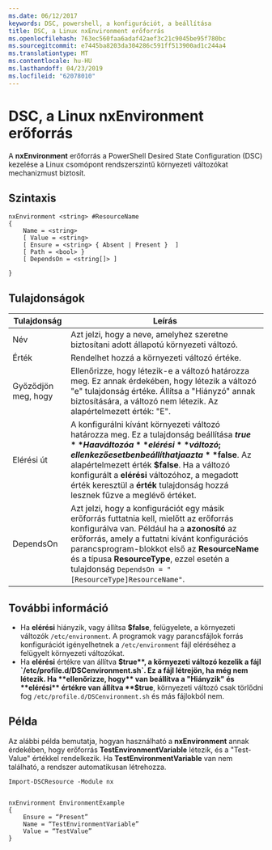```yaml
---
ms.date: 06/12/2017
keywords: DSC, powershell, a konfigurációt, a beállítása
title: DSC, a Linux nxEnvironment erőforrás
ms.openlocfilehash: 763ec560faa6adaf42aef3c21c9045be95f780bc
ms.sourcegitcommit: e7445ba8203da304286c591ff513900ad1c244a4
ms.translationtype: MT
ms.contentlocale: hu-HU
ms.lasthandoff: 04/23/2019
ms.locfileid: "62078010"
---
```

# <a name="dsc-for-linux-nxenvironment-resource"></a>DSC, a Linux nxEnvironment erőforrás

A **nxEnvironment** erőforrás a PowerShell Desired State Configuration (DSC) kezelése a Linux csomópont rendszerszintű környezeti változókat mechanizmust biztosít.

## <a name="syntax"></a>Szintaxis

```
nxEnvironment <string> #ResourceName
{
    Name = <string>
    [ Value = <string>
    [ Ensure = <string> { Absent | Present }  ]
    [ Path = <bool> }
    [ DependsOn = <string[]> ]

}
```

## <a name="properties"></a>Tulajdonságok

|  Tulajdonság |  Leírás |
|---|---|
| Név| Azt jelzi, hogy a neve, amelyhez szeretne biztosítani adott állapotú környezeti változó.|
| Érték| Rendelhet hozzá a környezeti változó értéke.|
| Győződjön meg, hogy| Ellenőrizze, hogy létezik-e a változó határozza meg. Ez annak érdekében, hogy létezik a változó "e" tulajdonság értéke. Állítsa a "Hiányzó" annak biztosítására, a változó nem létezik. Az alapértelmezett érték: "E".|
| Elérési út| A konfigurálni kívánt környezeti változó határozza meg. Ez a tulajdonság beállítása **$true** Ha a változó a **elérési** változó; ellenkező esetben beállíthatja azt a **$false**. Az alapértelmezett érték **$false**. Ha a változó konfigurált a **elérési** változóhoz, a megadott érték keresztül a **érték** tulajdonság hozzá lesznek fűzve a meglévő értéket.|
| DependsOn | Azt jelzi, hogy a konfigurációt egy másik erőforrás futtatnia kell, mielőtt az erőforrás konfigurálva van. Például ha a **azonosító** az erőforrás, amely a futtatni kívánt konfigurációs parancsprogram-blokkot első az **ResourceName** és a típusa **ResourceType**, ezzel esetén a tulajdonság `DependsOn = "[ResourceType]ResourceName"`.|

## <a name="additional-information"></a>További információ

* Ha **elérési** hiányzik, vagy állítsa **$false**, felügyelete, a környezeti változók `/etc/environment`. A programok vagy parancsfájlok forrás konfigurációt igényelhetnek a `/etc/environment` fájl eléréséhez a felügyelt környezeti változókat.
* Ha **elérési** értékre van állítva **$true**, a környezeti változó kezelik a fájl `/etc/profile.d/DSCenvironment.sh`. Ez a fájl létrejön, ha még nem létezik. Ha **ellenőrizze, hogy** van beállítva a "Hiányzik" és **elérési** értékre van állítva **$true**, környezeti változó csak törlődni fog `/etc/profile.d/DSCenvironment.sh` és más fájlokból nem.

## <a name="example"></a>Példa

Az alábbi példa bemutatja, hogyan használható a **nxEnvironment** annak érdekében, hogy erőforrás **TestEnvironmentVariable** létezik, és a "Test-Value" értékkel rendelkezik. Ha **TestEnvironmentVariable** van nem található, a rendszer automatikusan létrehozza.

```
Import-DSCResource -Module nx


nxEnvironment EnvironmentExample
{
    Ensure = “Present”
    Name = “TestEnvironmentVariable”
    Value = “TestValue”
}
```